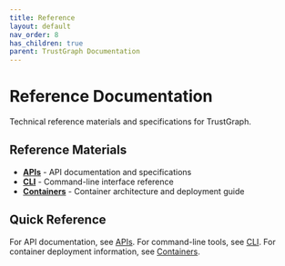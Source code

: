 ```yaml
---
title: Reference
layout: default
nav_order: 8
has_children: true
parent: TrustGraph Documentation
---
```


# Reference Documentation

Technical reference materials and specifications for TrustGraph.

## Reference Materials

- **[APIs](apis/)** - API documentation and specifications
- **[CLI](cli/)** - Command-line interface reference
- **[Containers](containers.md)** - Container architecture and deployment guide

## Quick Reference

For API documentation, see [APIs](apis/). For command-line tools, see [CLI](cli/). For container deployment information, see [Containers](containers.md).
